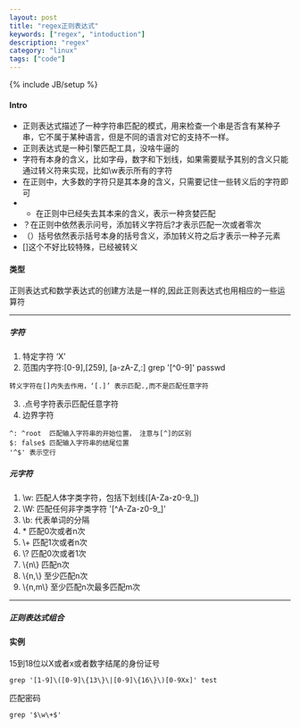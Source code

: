 ```yaml
---
layout: post
title: "regex正则表达式"
keywords: ["regex", "intoduction"]
description: "regex"
category: "linux"
tags: ["code"]
---
```

{% include JB/setup %}



#### Intro 
+ 正则表达式描述了一种字符串匹配的模式，用来检查一个串是否含有某种子串，它不属于某种语言，但是不同的语言对它的支持不一样。
+ 正则表达式是一种引擎匹配工具，没啥牛逼的
+ 字符有本身的含义，比如字母，数字和下划线，如果需要赋予其别的含义只能通过转义符来实现，比如\w表示所有的字符
+ 在正则中，大多数的字符只是其本身的含义，只需要记住一些转义后的字符即可
+ * 在正则中已经失去其本来的含义，表示一种贪婪匹配
+ ？在正则中依然表示问号，添加转义字符后\?才表示匹配一次或者零次
+ （）括号依然表示括号本身的括号含义，添加转义符之后才表示一种子元素
+ []这个不好比较特殊，已经被转义

#### 类型
正则表达式和数学表达式的创建方法是一样的,因此正则表达式也用相应的一些运算符
<hr />

##### 字符
1. 特定字符 ‘X’   
2. 范围内字符:[0-9],[259], [a-zA-Z,:]  grep '[^0-9]' passwd

```shell
转义字符在[]内失去作用，‘[.]’ 表示匹配.,而不是匹配任意字符
```
3. .点号字符表示匹配任意字符
4. 边界字符

```shell
^: ^root  匹配输入字符串的开始位置， 注意与[^]的区别
$: false$ 匹配输入字符串的结尾位置
'^$' 表示空行
```

##### 元字符
1. \w: 匹配人体字类字符，包括下划线([A-Za-z0-9\_])
2. \W: 匹配任何非字类字符 '[^A-Za-z0-9\_]'
3. \b: 代表单词的分隔
3.  \*   匹配0次或者n次
4. \\+ 匹配1次或者n次
5. \\? 匹配0次或者1次
6. \\\{n\\\} 匹配n次
7. \\\{n,\\\} 至少匹配n次
8. \\\{n,m\\\} 至少匹配n次最多匹配m次

<hr />

##### 正则表达式组合


#### 实例

15到18位以X或者x或者数字结尾的身份证号

```shell
grep '[1-9]\([0-9]\{13\}\|[0-9]\{16\}\)[0-9Xx]' test
```

匹配密码

```shell
grep '$\w\+$'
```
